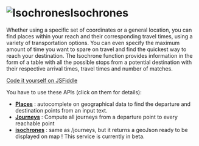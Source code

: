 <a name="isochrones"></a>![Isochrones](/images/isochrons.png)Isochrones
===================================

Whether using a specific set of coordinates or a general location, you can find places within 
your reach and their corresponding travel times, using a variety of transportation options. 
You can even specify the maximum amount of time you want to spare on travel and find 
the quickest way to reach your destination. 
The Isochrone function provides information in the form of a table with all the possible stops 
from a potential destination with their respective arrival times, travel times and number of matches.

<a
    href="http://jsfiddle.net/gh/get/jquery/2.2.2/CanalTP/navitia/tree/documentation/slate/source/examples/jsFiddle/isochron/"
    target="_blank"
    class="button button-blue">
    Code it yourself on JSFiddle
</a>

You have to use these APIs (click on them for details):

-   **[Places](#places)** : autocomplete on geographical data to find the departure and destination points from an input text.
-   **[Journeys](#journeys)** : Compute all journeys from a departure point to every reachable point
-   **[isochrones](#isochrones)** : same as /journeys, but it returns a geoJson ready to be displayed on map ! This service is currently in beta.

